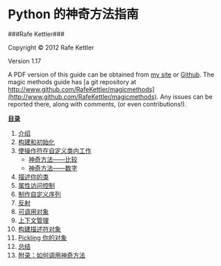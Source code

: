 # Python 的神奇方法指南 #

###Rafe Kettler###

Copyright &copy; 2012 Rafe Kettler

Version 1.17

A PDF version of this guide can be obtained from [my site](http://www.rafekettler.com/magicmethods.pdf) or [Github](https://github.com/RafeKettler/magicmethods/raw/master/magicmethods.pdf). The magic methods guide has [a git repository at http://www.github.com/RafeKettler/magicmethods](http://www.github.com/RafeKettler/magicmethods). Any issues can be reported 
there, along with comments, (or even contributions!).

**<a id="table" href="#table">目录</a>**
 
1. [介绍](./magicmethods.markdown#1)
2. [构建和初始化](./magicmethods.markdown#2)
3. [使操作符在自定义类内工作](./magicmethods.markdown#3)
    * [神奇方法——比较](./magicmethods.markdown#31-)
    * [神奇方法——数字](./magicmethods.markdown#32-)
4. [描述你的类](./magicmethods.markdown#4)
5. [属性访问控制](./magicmethods.markdown#5)
6. [制作自定义序列](./magicmethods.markdown#6)
7. [反射](./magicmethods.markdown#7)
8. [可调用对象](./magicmethods.markdown#8)
9. [上下文管理](./magicmethods.markdown#9)
10. [构建描述符对象](./magicmethods.markdown#10)
11. [Pickling 你的对象](./magicmethods.markdown#11)
12. [总结](./magicmethods.markdown#12)
13. [附录：如何调用神奇方法](./magicmethods.markdown#13)
